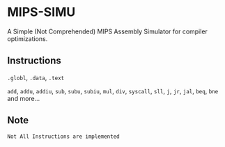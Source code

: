 # MIPS-SIMU
A Simple (Not Comprehended) MIPS Assembly Simulator for compiler optimizations.

## Instructions
`.globl`, `.data`, `.text`

`add`, `addu`, `addiu`, `sub`, `subu`, `subiu`, `mul`, `div`, `syscall`, `sll`, `j`, `jr`, `jal`, `beq`, `bne` and more...

## Note
`Not All Instructions are implemented`
